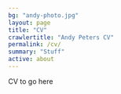 ```yaml
---
bg: "andy-photo.jpg"
layout: page
title: "CV"
crawlertitle: "Andy Peters CV"
permalink: /cv/
summary: "Stuff"
active: about
---
```


CV to go here